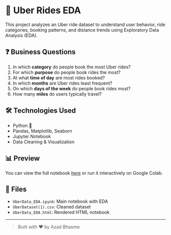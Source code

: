# 🚖 Uber Rides EDA

This project analyzes an Uber ride dataset to understand user behavior, ride categories, booking patterns, and distance trends using Exploratory Data Analysis (EDA).

## ❓ Business Questions

1. In which **category** do people book the most Uber rides?
2. For which **purpose** do people book rides the most?
3. At what **time of day** are most rides booked?
4. In which **months** are Uber rides least frequent?
5. On which **days of the week** do people book rides most?
6. How many **miles** do users typically travel?

## 🛠️ Technologies Used
- Python 🐍
- Pandas, Matplotlib, Seaborn
- Jupyter Notebook
- Data Cleaning & Visualization

## 📊 Preview
You can view the full notebook [here](UberData_EDA.html) or run it interactively on Google Colab.

## 📁 Files
- `UberData_EDA.ipynb`: Main notebook with EDA
- `UberDataset(1).csv`: Cleaned dataset
- `UberData_EDA.html`: Rendered HTML notebook

---

> Built with ❤️ by Azad Bhasme
